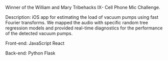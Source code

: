 Winner of the William and Mary Tribehacks IX- Cell Phone Mic Challenge.

Description: iOS app for estimating the load of vacuum pumps using fast Fourier transforms. 
             We mapped the audio with specific random tree regression models and provided real-time
             diagnostics for the performance of the detected vacuum pumps.

Front-end: JavaScript React

Back-end: Python Flask
